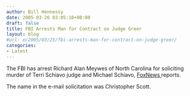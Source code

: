 ```yaml
---
author: Bill Hennessy
date: 2005-03-26 03:05:10+00:00
draft: false
title: FBI Arrests Man for Contract on Judge Greer
layout: blog
#url: e/2005/03/25/fbi-arrests-man-for-contract-on-judge-greer/
categories:
- Latest
---
```


The FBI has arrest Richard Alan Meywes of North Carolina for soliciting murder of Terri Schiavo judge and Michael Schiavo, [FoxNews ](https://www.foxnews.com)reports.

The name in the e-mail solicitation was Christopher Scott. 
